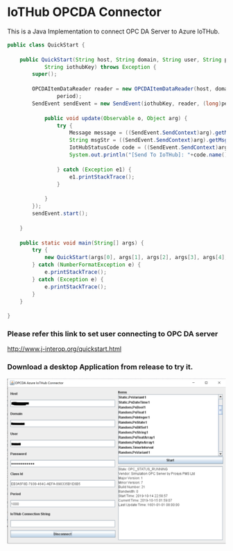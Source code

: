# IoTHub OPCDA Connector
This is a Java Implementation to connect OPC DA Server to Azure IoTHub.

```java
public class QuickStart {

	public QuickStart(String host, String domain, String user, String password, String clsId, int period,
			String iothubKey) throws Exception {
		super();

		OPCDAItemDataReader reader = new OPCDAItemDataReader(host, domain, user, new String(password), clsId, "",
				period);
		SendEvent sendEvent = new SendEvent(iothubKey, reader, (long)period, new Observer() {

			public void update(Observable o, Object arg) {
				try {
					Message message = ((SendEvent.SendContext)arg).getMsg();
					String msgStr = ((SendEvent.SendContext)arg).getMsgStr();
					IotHubStatusCode code = ((SendEvent.SendContext)arg).getStatus();
					System.out.println("[Send To IoTHub]: "+code.name()+"; "+ msgStr + "\n");
				
				} catch (Exception e1) {
					e1.printStackTrace();
				}

			}
		});
		sendEvent.start();
		
	}
	
	public static void main(String[] args) {
		try {
			new QuickStart(args[0], args[1], args[2], args[3], args[4], Integer.parseInt(args[5]), args[6]);
		} catch (NumberFormatException e) {
			e.printStackTrace();
		} catch (Exception e) {
			e.printStackTrace();
		}
	}

}
```

### Please refer this link to set user connecting to OPC DA server

http://www.j-interop.org/quickstart.html

### Download a desktop Application from release to try it.
![Desktop App](/MainFrame.png)
 
